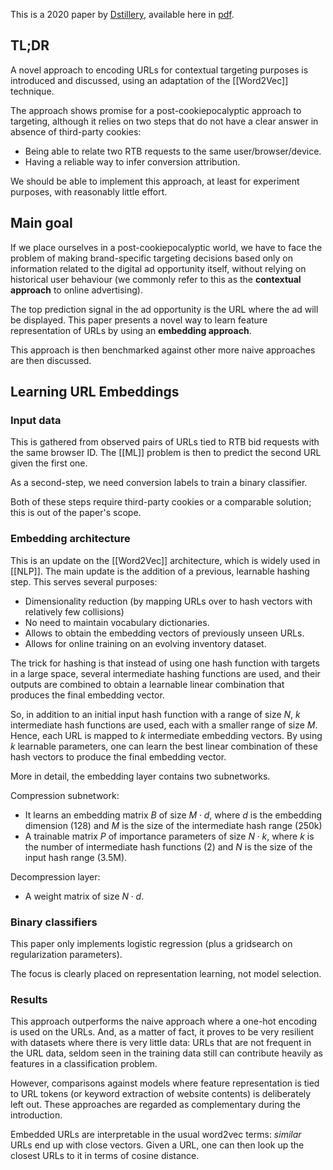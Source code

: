 This is a 2020 paper by [Dstillery](https://dstillery.com/), available here in [pdf](https://dstillery.com/wp-content/uploads/2021/05/2020-IDFree_IEEE_BigData.pdf).

## TL;DR

A novel approach to encoding URLs for contextual targeting purposes is introduced and discussed, using an adaptation of the [[Word2Vec]] technique.

The approach shows promise for a post-cookiepocalyptic approach to targeting, although it relies on two steps that do not have a clear answer in absence of third-party cookies:
- Being able to relate two RTB requests to the same user/browser/device.
- Having a reliable way to infer conversion attribution.

We should be able to implement this approach, at least for experiment purposes, with reasonably little effort.


## Main goal

If we place ourselves in a post-cookiepocalyptic world, we have to face the problem of making brand-specific targeting decisions based only on information related to the digital ad opportunity itself, without relying on historical user behaviour (we commonly refer to this as the __contextual approach__ to online advertising).

The top prediction signal in the ad opportunity is the URL where the ad will be displayed. This paper presents a novel way to learn feature representation of URLs by using an __embedding approach__.

This approach is then benchmarked against other more naive approaches are then discussed.


## Learning URL Embeddings

### Input data

This is gathered from observed pairs of URLs tied to RTB bid requests with the same browser ID. The [[ML]] problem is then to predict the second URL given the first one.

As a second-step, we need conversion labels to train a binary classifier.

Both of these steps require third-party cookies or a comparable solution; this is out of the paper's scope.

### Embedding architecture

This is an update on the [[Word2Vec]] architecture, which is widely used in [[NLP]]. The main update is the addition of a previous, learnable hashing step. This serves several purposes:
- Dimensionality reduction (by mapping URLs over to hash vectors with relatively few collisions)
- No need to maintain vocabulary dictionaries.
- Allows to obtain the embedding vectors of previously unseen URLs.
- Allows for online training on an evolving inventory dataset.

The trick for hashing is that instead of using one hash function with targets in a large space, several intermediate hashing functions are used, and their outputs are combined to obtain a learnable linear combination that produces the final embedding vector.

So, in addition to an initial input hash function with a range of size $N$, $k$ intermediate hash functions are used, each with a smaller range of size $M$. Hence, each URL is mapped to $k$ intermediate embedding vectors. By using $k$ learnable parameters, one can learn the best linear combination of these hash vectors to produce the final embedding vector.

More in detail, the embedding layer contains two subnetworks.

Compression subnetwork:
- It learns an embedding matrix $B$ of size $M \cdot d$, where $d$ is the embedding dimension (128) and $M$ is the size of the intermediate hash range (250k)
- A trainable matrix $P$ of importance parameters of size $N \cdot k$, where $k$ is the number of intermediate hash functions (2) and $N$ is the size of the input hash range (3.5M).

Decompression layer:
- A weight matrix of size $N \cdot d$.

### Binary classifiers

This paper only implements logistic regression (plus a gridsearch on regularization parameters).

The focus is clearly placed on representation learning, not model selection.


### Results

This approach outperforms the naive approach where a one-hot encoding is used on the URLs. And, as a matter of fact, it proves to be very resilient with datasets where there is very little data: URLs that are not frequent in the URL data, seldom seen in the training data still can contribute heavily as features in a classification problem.

However, comparisons against models where feature representation is tied to URL tokens (or keyword extraction of website contents) is deliberately left out. These approaches are regarded as complementary during the introduction.

Embedded URLs are interpretable in the usual word2vec terms: _similar_ URLs end up with close vectors. Given a URL, one can then look up the closest URLs to it in terms of cosine distance.